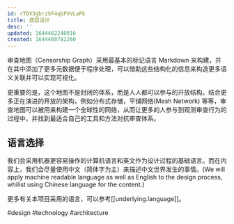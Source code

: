 ```yaml
---
id: rTDV3gbrzSF4qbFVVLaPk
title: 底层设计
desc: ''
updated: 1644462240916
created: 1644460782260
---
```


审查地图（Censorship Graph）采用最基本的标记语言 Markdown 来构建，并在其中添加了更多元数据便于程序处理，可以借助这些结构化的信息来构造更多语义关联并可以实现可视化。

更重要的是，这个地图不是封闭的体系，而是人人都可以参与的开放结构。结合更多正在演进的开放的架构，例如分布式存储，平铺网络(Mesh Network) 等等，审查地图可以被用来构建一个全球性的网络，从而让更多的人参与到观测审查行为的过程中，并找到最适合自己的工具和方法对抗审查体系。


## 语言选择

我们会采用机器更容易操作的计算机语言和英文作为设计过程的基础语言。而在内容上，我们会尽量使用中文（简体字为主）来描述中文世界发生的事情。(We will apply machine readable language as well as English to the design process, whilist using Chinese language for the content.)

更多有关本项目采用的语言，可以参考[[underlying.language]]。


#design #technology #architecture 